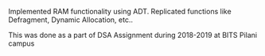 Implemented RAM functionality using ADT. Replicated functions like Defragment, Dynamic Allocation, etc..

This was done as a part of DSA Assignment during 2018-2019 at BITS Pilani campus
